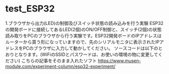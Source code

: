 # test_ESP32
1.ブラウザから出力(LED)の制御及びスイッチ状態の読み込みを行う実験
ESP32の開発ボードに接続してあるLED(2個)のON/OFF制御と、スイッチ(2個)の状態読み取りをPCのブラウザから行う実験です。ESP32開発ボードのIPアドレスはルーターから貰う形になっていますので、先のシリアルモニタに表示されたIPアドレスをPCのブラウザに入力して動かしてください。
ソースコードは以下のとおりとなります。(WiFiのSSIDとパスワードは、お使いの環境の物に変更してください)
こちらの記事をそのまま入れたソフト
https://www.musen-module.com/experiment-column/esp32-experiment/
